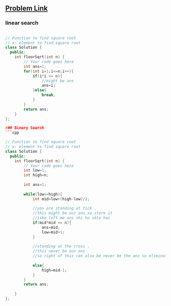 ## [Problem Link](https://practice.geeksforgeeks.org/problems/square-root/1#)

### linear search
```cpp

// Function to find square root
// x: element to find square root
class Solution {
  public:
    int floorSqrt(int n) {
        // Your code goes here
        int ans=1;
        for(int i=1;i<=n;i++){
            if(i*i <= n){
                //might be ans
                ans=i;
            }else{
                break;
            }
        }
        return ans;
    }
};

### Binary Search
```cpp

// Function to find square root
// x: element to find square root
class Solution {
  public:
    int floorSqrt(int n) {
        // Your code goes here
        int low=1;
        int high=n;
        
        int ans=1;
        
        while(low<=high){
            int mid=low+(high-low)/2;
            
            //you are standing at tick .
            //this might be our ans.so store it
            //iske left me ans nhi ho skta hai
            if(mid*mid <= n){
                ans=mid;
                low=mid+1;
            }
            
            //standing at the cross .
            //this never be our ans
            //so right of this can also be never be the ans so eliminate that
            
            else{
                high=mid-1;
            }
        }
        return ans;
        
    }
};